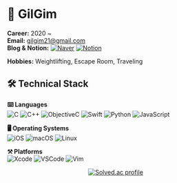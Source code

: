 # 🚀 GilGim  

**Career:** 2020 ~  
**Email:** [gilgim21@gmail.com](mailto:gilgim21@gmail.com)  
**Blog & Notion:** 
[![Naver](https://img.shields.io/badge/-Naver-03C75A?style=flat-square&logo=Naver&logoColor=white)](https://blog.naver.com/gilgim) 
[![Notion](https://img.shields.io/badge/-Notion-000000?style=flat-square&logo=Notion&logoColor=white)](https://www.notion.so/Gilgim-a7d04671373e45b6995c26d7b0c029cb?pvs=4)

**Hobbies:** Weightlifting, Escape Room, Traveling  

## 🛠️ Technical Stack

**⌨️ Languages**  
![C](https://img.shields.io/badge/-C-555555?style=flat-square&logo=c&logoColor=white)
![C++](https://img.shields.io/badge/-C++-00599C?style=flat-square&logo=c%2B%2B&logoColor=white)
![ObjectiveC](https://img.shields.io/badge/-ObjectiveC-43853d?style=flat-square&logo=apple&logoColor=white)
![Swift](https://img.shields.io/badge/-Swift-FA7343?style=flat-square&logo=swift&logoColor=white)
![Python](https://img.shields.io/badge/-Python-3776AB?style=flat-square&logo=python&logoColor=white)
![JavaScript](https://img.shields.io/badge/-JavaScript-F7DF1E?style=flat-square&logo=javascript&logoColor=black)

**🖥️ Operating Systems**  
![iOS](https://img.shields.io/badge/-iOS-000000?style=flat-square&logo=ios&logoColor=white)
![macOS](https://img.shields.io/badge/-macOS-000000?style=flat-square&logo=apple&logoColor=white)
![Linux](https://img.shields.io/badge/-Linux-FCC624?style=flat-square&logo=linux&logoColor=black)

**⚒️ Platforms**  
![Xcode](https://img.shields.io/badge/-Xcode-147EFB?style=flat-square&logo=xcode&logoColor=white)
![VSCode](https://img.shields.io/badge/-VSCode-007ACC?style=flat-square&logo=visual%20studio%20code&logoColor=white)
![Vim](https://img.shields.io/badge/-Vim-019733?style=flat-square&logo=vim&logoColor=white)

<div align="center">
    <a href="https://solved.ac/gilgim"><img src="http://mazassumnida.wtf/api/generate_badge?boj=gilgim" alt="Solved.ac profile"></a>
</div>
